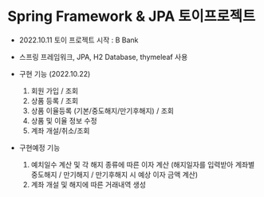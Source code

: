 # Spring Framework & JPA 토이프로젝트
  
  * 2022.10.11 토이 프로젝트 시작 : B Bank  
  - 스프링 프레임워크, JPA, H2 Database, thymeleaf 사용
  
  - 구현 기능 (2022.10.22)  
    1. 회원 가입 / 조회
    2. 상품 등록 / 조회
    3. 상품 이율등록 (기본/중도해지/만기후해지) / 조회
    4. 상품 및 이율 정보 수정
    5. 계좌 개설/취소/조회
   
  - 구현예정 기능
    1. 예치일수 계산 및 각 해지 종류에 따른 이자 계산 (해지일자를 입력받아 계좌별 중도해지 / 만기해지 / 만기후해지 시 예상 이자 금액 계산)
    2. 계좌 개설 및 해지에 따른 거래내역 생성
